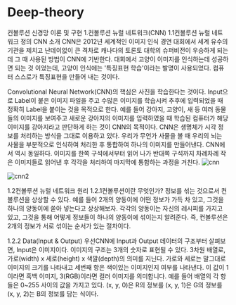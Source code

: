 # Deep-theory
컨볼루션 신경망 이론 및 구현
1.컨볼루션 뉴럴 네트워크(CNN)
1.1컨볼루션 뉴럴 네트워크 정의
CNN 소개
CNN은 2012년 세계적인 이미지 인식 경연 대회에서 세계 유수의 기관을 제치고 난데이없이 큰 격차로 캐나다의 토론토 대학의 슈퍼비전이 우승하게 되는데
그 때 사용된 방법이 CNN에 기반한다. 대회에서 고양이 이미지를 인식하는데 성공하면 되는 것 이었는데, 고양이 인식에는 '특징표현 학습'이라는 발명이
사용되었다. 컴퓨터 스스로가 특징표현을 만들어 내는 것이다.

Convolutional Neural Network(CNN)의 핵심은 사진을 학습한다는 것이다. Input으로 Label이 붙은 이미지 파일을 주고 수많은 이미지를 학습시켜 추후에
입력되었을 때 정확히 Label을 붙이는 것을 목적으로 한다. 예를 들어 강아지, 고양이, 새 등 여러 동물들의 이미지를 보여주고 새로운 강아지의 이미지를
입력하였을 때 학습된 컴퓨터가 해당 이미지를 강아지라고 판단하게 하는 것이 CNN의 목적이다. CNN은 생명체가 시각 정보를 처리하는 방식을 그대로 이용하고
있다. 우리가 무언가 사물을 볼 때 우리의 뇌는 사물을 부분적으로 인식하여 처리한 후 통합하여 하나의 이미지를 만들어낸다. CNN에서 역시 동일하다.
이미지를 한쪽 구석에서부터 읽어 나가 반대쪽 구석까지 차례차례 작은 이미지들로 읽어낸 후 각각을 처리하여 마지막에 통합하는 과정을 거친다.
![cnn](https://user-images.githubusercontent.com/40047360/44160016-0c157f80-a0f4-11e8-944f-9a78ae6ef074.png)

![cnn2](https://user-images.githubusercontent.com/40047360/44160148-72020700-a0f4-11e8-95a3-24c1b641d114.jpg)


1.2컨볼루션 뉴럴 네트워크 원리
1.2.1컨볼루션이란 무엇인가?
정보를 섞는 것으로서 컨볼루션을 상상할 수 있다. 예를 들어 2개의 양동이에 어떤 정보가 가득 차 있고, 그것을 하나의 양동이에 쏟아 넣는다고 상상해보자.
각각의 양동이는 자신의 레시피를 가지고 있고, 그것을 통해 어떻게 정보들이 하나의 양동이에 섞이는지 알려준다. 즉, 컨볼루션은 2개의 정보가 서로 섞이는
순서가 있는 절차이다.

1.2.2 Data(Input & Output)
우선CNN에 Input과 Output 데이터의 구조부터 살펴보면, Input은 이미지이다. 이미지의 구조는 3개의 숫자로 표현될 수 있다. 3차원 배열로, 
 가로(width) x 세로(height) x 색깔(depth)의 의미를 지닌다. 가로와 세로는 말그대로 이미지의 크기를 나타내고 
 세번째 항은 색이있는 이미지인지 여부를 나타낸다. 이 값이 1이라면 흑백 이미지, 3(RGB)이라면 컬러 이미지를 의미합니다. 예를 들어 배열의 각 항들은 0~255
 사이의 값을 가지고 있다. (x, y, 0)은 R의 정보를 (x, y, 1)은 G의 정보를 (x, y, 2)는 B의 정보를 담는 식이다.
 
 
 
